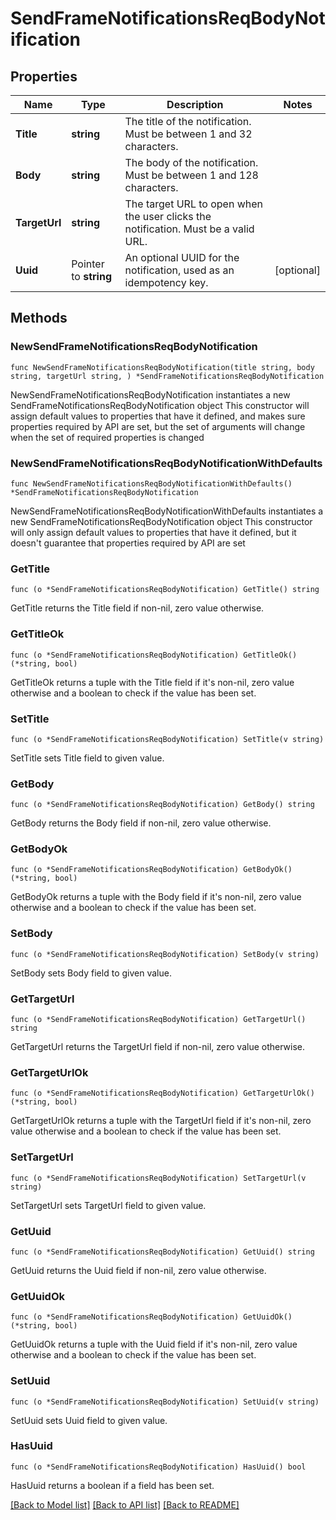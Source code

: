 # SendFrameNotificationsReqBodyNotification

## Properties

Name | Type | Description | Notes
------------ | ------------- | ------------- | -------------
**Title** | **string** | The title of the notification. Must be between 1 and 32 characters. | 
**Body** | **string** | The body of the notification. Must be between 1 and 128 characters. | 
**TargetUrl** | **string** | The target URL to open when the user clicks the notification. Must be a valid URL. | 
**Uuid** | Pointer to **string** | An optional UUID for the notification, used as an idempotency key. | [optional] 

## Methods

### NewSendFrameNotificationsReqBodyNotification

`func NewSendFrameNotificationsReqBodyNotification(title string, body string, targetUrl string, ) *SendFrameNotificationsReqBodyNotification`

NewSendFrameNotificationsReqBodyNotification instantiates a new SendFrameNotificationsReqBodyNotification object
This constructor will assign default values to properties that have it defined,
and makes sure properties required by API are set, but the set of arguments
will change when the set of required properties is changed

### NewSendFrameNotificationsReqBodyNotificationWithDefaults

`func NewSendFrameNotificationsReqBodyNotificationWithDefaults() *SendFrameNotificationsReqBodyNotification`

NewSendFrameNotificationsReqBodyNotificationWithDefaults instantiates a new SendFrameNotificationsReqBodyNotification object
This constructor will only assign default values to properties that have it defined,
but it doesn't guarantee that properties required by API are set

### GetTitle

`func (o *SendFrameNotificationsReqBodyNotification) GetTitle() string`

GetTitle returns the Title field if non-nil, zero value otherwise.

### GetTitleOk

`func (o *SendFrameNotificationsReqBodyNotification) GetTitleOk() (*string, bool)`

GetTitleOk returns a tuple with the Title field if it's non-nil, zero value otherwise
and a boolean to check if the value has been set.

### SetTitle

`func (o *SendFrameNotificationsReqBodyNotification) SetTitle(v string)`

SetTitle sets Title field to given value.


### GetBody

`func (o *SendFrameNotificationsReqBodyNotification) GetBody() string`

GetBody returns the Body field if non-nil, zero value otherwise.

### GetBodyOk

`func (o *SendFrameNotificationsReqBodyNotification) GetBodyOk() (*string, bool)`

GetBodyOk returns a tuple with the Body field if it's non-nil, zero value otherwise
and a boolean to check if the value has been set.

### SetBody

`func (o *SendFrameNotificationsReqBodyNotification) SetBody(v string)`

SetBody sets Body field to given value.


### GetTargetUrl

`func (o *SendFrameNotificationsReqBodyNotification) GetTargetUrl() string`

GetTargetUrl returns the TargetUrl field if non-nil, zero value otherwise.

### GetTargetUrlOk

`func (o *SendFrameNotificationsReqBodyNotification) GetTargetUrlOk() (*string, bool)`

GetTargetUrlOk returns a tuple with the TargetUrl field if it's non-nil, zero value otherwise
and a boolean to check if the value has been set.

### SetTargetUrl

`func (o *SendFrameNotificationsReqBodyNotification) SetTargetUrl(v string)`

SetTargetUrl sets TargetUrl field to given value.


### GetUuid

`func (o *SendFrameNotificationsReqBodyNotification) GetUuid() string`

GetUuid returns the Uuid field if non-nil, zero value otherwise.

### GetUuidOk

`func (o *SendFrameNotificationsReqBodyNotification) GetUuidOk() (*string, bool)`

GetUuidOk returns a tuple with the Uuid field if it's non-nil, zero value otherwise
and a boolean to check if the value has been set.

### SetUuid

`func (o *SendFrameNotificationsReqBodyNotification) SetUuid(v string)`

SetUuid sets Uuid field to given value.

### HasUuid

`func (o *SendFrameNotificationsReqBodyNotification) HasUuid() bool`

HasUuid returns a boolean if a field has been set.


[[Back to Model list]](../README.md#documentation-for-models) [[Back to API list]](../README.md#documentation-for-api-endpoints) [[Back to README]](../README.md)


